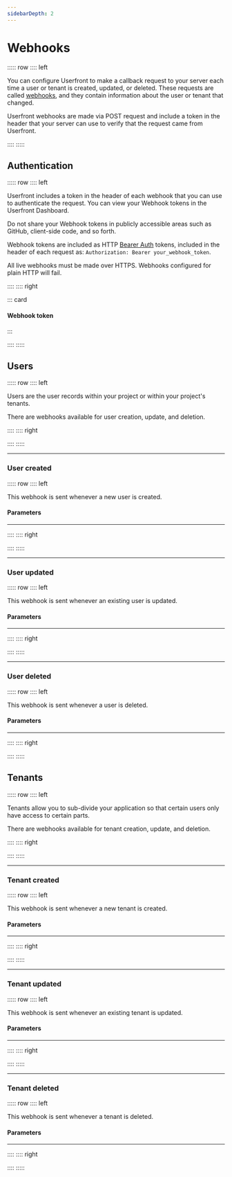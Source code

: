 ```yaml
---
sidebarDepth: 2
---
```


# Webhooks

::::: row
:::: left

You can configure Userfront to make a callback request to your server each time a user or tenant is created, updated, or deleted. These requests are called [webhooks](https://en.wikipedia.org/wiki/Webhook), and they contain information about the user or tenant that changed.

Userfront webhooks are made via POST request and include a token in the header that your server can use to verify that the request came from Userfront.

<!-- You can also configure webhooks in test mode, and these do not affect your live data. The API key you use to [authenticate](#authentication) the request is different when in test mode. -->

::::
:::::

## Authentication

::::: row
:::: left

Userfront includes a token in the header of each webhook that you can use to authenticate the request. You can view your Webhook tokens in the Userfront Dashboard.

Do not share your Webhook tokens in publicly accessible areas such as GitHub, client-side code, and so forth.

Webhook tokens are included as HTTP [Bearer Auth](https://tools.ietf.org/html/rfc6750) tokens, included in the header of each request as:
`Authorization: Bearer your_webhook_token`.

All live webhooks must be made over HTTPS. Webhooks configured for plain HTTP will fail.

::::
:::: right

::: card

#### Webhook token

<webhook-token/>

:::

::::
:::::

## Users

::::: row
:::: left

Users are the user records within your project or within your project's tenants.

There are webhooks available for user creation, update, and deletion.

::::
:::: right

<endpoints title="Webhook callbacks" :endpoints="[
  { verb: 'created', path: 'user', anchor: 'user-created' },
  { verb: 'updated', path: 'user', anchor: 'user-updated' },
  { verb: 'deleted', path: 'user', anchor: 'user-deleted' },
]"/>

::::
:::::

---

### User created

::::: row
:::: left

This webhook is sent whenever a new user is created.

#### Parameters

<hr>
<parameter name="action" description='The type of action: "create"' prefix="user-created"/>
<parameter name="model" description='The model name: "user"' prefix="user-created"/>
<parameter name="mode" description='Whether the action was performed in test mode or live mode.' prefix="user-created"/>
<parameter name="record" description='The user record that was created.' prefix="user-created"/>

::::
:::: right

<webhook-payload path="/v0/users" verb="post" model="user" action="create"/>

::::
:::::

---

### User updated

::::: row
:::: left

This webhook is sent whenever an existing user is updated.

#### Parameters

<hr>
<parameter name="action" description='The type of action: "update"' prefix="user-updated"/>
<parameter name="model" description='The model name: "user"' prefix="user-updated"/>
<parameter name="mode" description='Whether the action was performed in test mode or live mode.' prefix="user-created"/>
<parameter name="record" description='The user record that was updated.' prefix="user-updated"/>

::::
:::: right

<webhook-payload path="/v0/users/{userId}" verb="put" model="user" action="update"/>

::::
:::::

---

### User deleted

::::: row
:::: left

This webhook is sent whenever a user is deleted.

#### Parameters

<hr>
<parameter name="action" description='The type of action: "delete"' prefix="user-deleted"/>
<parameter name="model" description='The model name: "user"' prefix="user-deleted"/>
<parameter name="mode" description='Whether the action was performed in test mode or live mode.' prefix="user-created"/>
<parameter name="record" description='The user record that was deleted.' prefix="user-deleted"/>

::::
:::: right

<webhook-payload path="/v0/users/{userId}" verb="delete" model="user" action="delete"/>

::::
:::::

## Tenants

::::: row
:::: left

Tenants allow you to sub-divide your application so that certain users only have access to certain parts.

There are webhooks available for tenant creation, update, and deletion.

::::
:::: right

<endpoints title="Webhook callbacks" :endpoints="[
  { verb: 'created', path: 'tenant', anchor: 'tenant-created' },
  { verb: 'updated', path: 'tenant', anchor: 'tenant-updated' },
  { verb: 'deleted', path: 'tenant', anchor: 'tenant-deleted' },
]"/>

::::
:::::

---

### Tenant created

::::: row
:::: left

This webhook is sent whenever a new tenant is created.

#### Parameters

<hr>
<parameter name="action" description='The type of action: "create"' prefix="tenant-created"/>
<parameter name="model" description='The model name: "tenant"' prefix="tenant-created"/>
<parameter name="mode" description='Whether the action was performed in test mode or live mode.' prefix="tenant-created"/>
<parameter name="record" description='The tenant record that was created.' prefix="tenant-created"/>

::::
:::: right

<webhook-payload path="/v0/tenants" verb="post" model="tenant" action="create"/>

::::
:::::

---

### Tenant updated

::::: row
:::: left

This webhook is sent whenever an existing tenant is updated.

#### Parameters

<hr>
<parameter name="action" description='The type of action: "update"' prefix="tenant-updated"/>
<parameter name="model" description='The model name: "tenant"' prefix="tenant-updated"/>
<parameter name="mode" description='Whether the action was performed in test mode or live mode.' prefix="tenant-created"/>
<parameter name="record" description='The tenant record that was updated.' prefix="tenant-updated"/>

::::
:::: right

<webhook-payload path="/v0/tenants/{tenantId}" verb="put" model="tenant" action="update"/>

::::
:::::

---

### Tenant deleted

::::: row
:::: left

This webhook is sent whenever a tenant is deleted.

#### Parameters

<hr>
<parameter name="action" description='The type of action: "delete"' prefix="tenant-deleted"/>
<parameter name="model" description='The model name: "tenant"' prefix="tenant-deleted"/>
<parameter name="mode" description='Whether the action was performed in test mode or live mode.' prefix="tenant-created"/>
<parameter name="record" description='The tenant record that was deleted.' prefix="tenant-deleted"/>

::::
:::: right

<webhook-payload path="/v0/tenants/{tenantId}" verb="delete" model="tenant" action="delete"/>

::::
:::::
